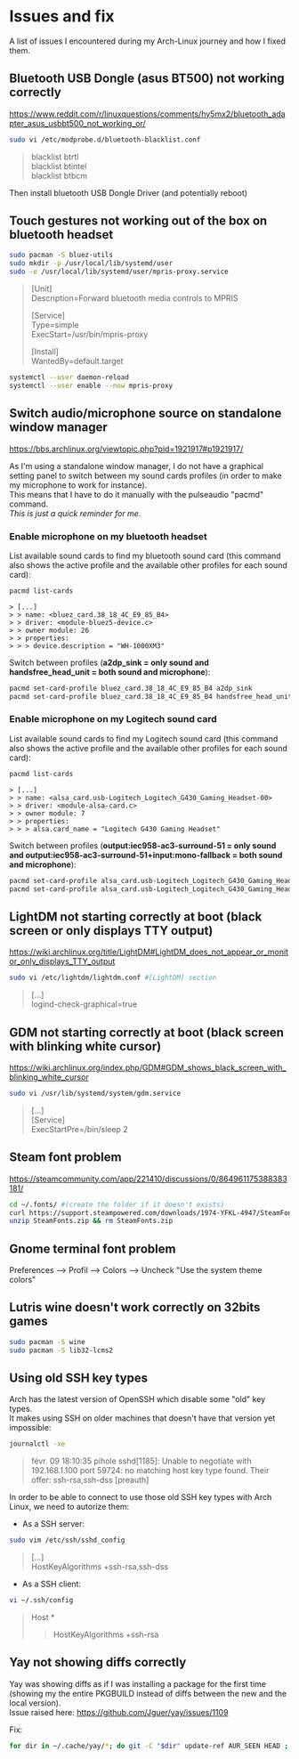# Issues and fix

A list of issues I encountered during my Arch-Linux journey and how I fixed them.

## Bluetooth USB Dongle (asus BT500) not working correctly

<https://www.reddit.com/r/linuxquestions/comments/hy5mx2/bluetooth_adapter_asus_usbbt500_not_working_or/>

```bash
sudo vi /etc/modprobe.d/bluetooth-blacklist.conf
```

> blacklist btrtl  
> blacklist btintel  
> blacklist btbcm

Then install bluetooth USB Dongle Driver (and potentially reboot)

## Touch gestures not working out of the box on bluetooth headset

```bash
sudo pacman -S bluez-utils
sudo mkdir -p /usr/local/lib/systemd/user
sudo -e /usr/local/lib/systemd/user/mpris-proxy.service
```

> [Unit]  
> Description=Forward bluetooth media controls to MPRIS  
>
> [Service]  
> Type=simple  
> ExecStart=/usr/bin/mpris-proxy  
>
> [Install]  
> WantedBy=default.target

```bash
systemctl --user daemon-reload
systemctl --user enable --now mpris-proxy
```

## Switch audio/microphone source on standalone window manager

<https://bbs.archlinux.org/viewtopic.php?pid=1921917#p1921917/>

As I'm using a standalone window manager, I do not have a graphical setting panel to switch between my sound cards profiles (in order to make my microphone to work for instance).  
This means that I have to do it manually with the pulseaudio "pacmd" command.  
*This is just a quick reminder for me.*

### Enable microphone on my bluetooth headset

List available sound cards to find my bluetooth sound card (this command also shows the active profile and the available other profiles for each sound card):

```bash
pacmd list-cards
```

```text
> [...]
> > name: <bluez_card.38_18_4C_E9_85_B4>
> > driver: <module-bluez5-device.c>
> > owner module: 26
> > properties:
> > > device.description = "WH-1000XM3"
```

Switch between profiles (**a2dp_sink = only sound and handsfree_head_unit = both sound and microphone**):

```bash
pacmd set-card-profile bluez_card.38_18_4C_E9_85_B4 a2dp_sink
pacmd set-card-profile bluez_card.38_18_4C_E9_85_B4 handsfree_head_unit
```

### Enable microphone on my Logitech sound card

List available sound cards to find my Logitech sound card (this command also shows the active profile and the available other profiles for each sound card):

```bash
pacmd list-cards
```

```text
> [...]
> > name: <alsa_card.usb-Logitech_Logitech_G430_Gaming_Headset-00>
> > driver: <module-alsa-card.c>
> > owner module: 7
> > properties:
> > > alsa.card_name = "Logitech G430 Gaming Headset"
```

Switch between profiles (**output:iec958-ac3-surround-51 = only sound and output:iec958-ac3-surround-51+input:mono-fallback = both sound and microphone**):

```bash
pacmd set-card-profile alsa_card.usb-Logitech_Logitech_G430_Gaming_Headset-00 output:iec958-ac3-surround-51
pacmd set-card-profile alsa_card.usb-Logitech_Logitech_G430_Gaming_Headset-00 output:iec958-ac3-surround-51+input:mono-fallback
```

## LightDM not starting correctly at boot (black screen or only displays TTY output)

<https://wiki.archlinux.org/title/LightDM#LightDM_does_not_appear_or_monitor_only_displays_TTY_output>

```bash
sudo vi /etc/lightdm/lightdm.conf #[LightDM] section
```

> [...]  
> logind-check-graphical=true

## GDM not starting correctly at boot (black screen with blinking white cursor)

<https://wiki.archlinux.org/index.php/GDM#GDM_shows_black_screen_with_blinking_white_cursor>

```bash
sudo vi /usr/lib/systemd/system/gdm.service
```

> [...]  
> [Service]  
> ExecStartPre=/bin/sleep 2

## Steam font problem

<https://steamcommunity.com/app/221410/discussions/0/864961175388383181/>

```bash
cd ~/.fonts/ #(create the folder if it doesn't exists)
curl https://support.steampowered.com/downloads/1974-YFKL-4947/SteamFonts.zip -o SteamFonts.zip
unzip SteamFonts.zip && rm SteamFonts.zip
```

## Gnome terminal font problem

Preferences --> Profil --> Colors --> Uncheck "Use the system theme colors"

## Lutris wine doesn't work correctly on 32bits games

```bash
sudo pacman -S wine
sudo pacman -S lib32-lcms2
```

## Using old SSH key types

Arch has the latest version of OpenSSH which disable some "old" key types.  
It makes using SSH on older machines that doesn't have that version yet impossible:

```bash
journalctl -xe
```

> févr. 09 18:10:35 pihole sshd[1185]: Unable to negotiate with 192.168.1.100 port 59724: no matching host key type found. Their offer: ssh-rsa,ssh-dss [preauth]  

In order to be able to connect to use those old SSH key types with Arch Linux, we need to autorize them:

- As a SSH server:

```bash
sudo vim /etc/ssh/sshd_config
```

> [...]  
> HostKeyAlgorithms +ssh-rsa,ssh-dss

- As a SSH client:

```bash
vi ~/.ssh/config
```

> Host *  
> >  HostKeyAlgorithms +ssh-rsa

## Yay not showing diffs correctly

Yay was showing diffs as if I was installing a package for the first time (showing my the entire PKGBUILD instead of diffs between the new and the local version).  
Issue raised here: <https://github.com/Jguer/yay/issues/1109>

Fix:

```bash
for dir in ~/.cache/yay/*; do git -C "$dir" update-ref AUR_SEEN HEAD ; done
```
